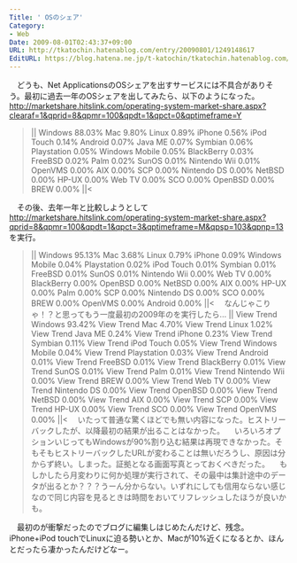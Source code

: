 ```yaml
---
Title: ' OSのシェア'
Category:
- Web
Date: 2009-08-01T02:43:37+09:00
URL: http://tkatochin.hatenablog.com/entry/20090801/1249148617
EditURL: https://blog.hatena.ne.jp/t-katochin/tkatochin.hatenablog.com/atom/entry/6653586347154754053
---
```


　どうも、Net ApplicationsのOSシェアを出すサービスには不具合がありそう。最初に過去一年のOSシェアを出してみたら、以下のようになった。
http://marketshare.hitslink.com/operating-system-market-share.aspx?clearaf=1&qprid=8&qpmr=100&qpdt=1&qpct=0&qptimeframe=Y
>||
 Windows 	 88.03% 
 Mac 	 9.80% 
 Linux 	 0.89% 
 iPhone 	 0.56% 
 iPod Touch 	 0.14% 
 Android 	 0.07% 
 Java ME 	 0.07% 
 Symbian 	 0.06% 
 Playstation 	 0.05% 
 Windows Mobile 	 0.05% 
 BlackBerry 	 0.03% 
 FreeBSD 	 0.02% 
 Palm 	 0.02% 
 SunOS 	 0.01% 
 Nintendo Wii 	 0.01% 
 OpenVMS 	 0.00% 
 AIX 	 0.00% 
 SCP 	 0.00% 
 Nintendo DS 	 0.00% 
 NetBSD 	 0.00% 
 HP-UX 	 0.00% 
 Web TV 	 0.00% 
 SCO 	 0.00% 
 OpenBSD 	 0.00% 
 BREW 	 0.00% 
||<

　その後、去年一年と比較しようとして http://marketshare.hitslink.com/operating-system-market-share.aspx?qprid=8&qpmr=100&qpdt=1&qpct=3&qptimeframe=M&qpsp=103&qpnp=13 を実行。
>||
 Windows 	 95.13% 
 Mac 	 3.68% 
 Linux 	 0.79% 
 iPhone 	 0.09% 
 Windows Mobile 	 0.04% 
 Playstation 	 0.02% 
 iPod Touch 	 0.01% 
 Symbian 	 0.01% 
 FreeBSD 	 0.01% 
 SunOS 	 0.01% 
 Nintendo Wii 	 0.00% 
 Web TV 	 0.00% 
 BlackBerry 	 0.00% 
 OpenBSD 	 0.00% 
 NetBSD 	 0.00% 
 AIX 	 0.00% 
 HP-UX 	 0.00% 
 Palm 	 0.00% 
 SCP 	 0.00% 
 Nintendo DS 	 0.00% 
 SCO 	 0.00% 
 BREW 	 0.00% 
 OpenVMS 	 0.00% 
 Android 	 0.00%
||<
　なんじゃこりゃ！？と思ってもう一度最初の2009年のを実行したら...
>||
 View Trend Windows 	 93.42% 
 View Trend Mac 	 4.70% 
 View Trend Linux 	 1.02% 
 View Trend Java ME 	 0.24% 
 View Trend iPhone 	 0.23% 
 View Trend Symbian 	 0.11% 
 View Trend iPod Touch 	 0.05% 
 View Trend Windows Mobile 	 0.04% 
 View Trend Playstation 	 0.03% 
 View Trend Android 	 0.01% 
 View Trend FreeBSD 	 0.01% 
 View Trend BlackBerry 	 0.01% 
 View Trend SunOS 	 0.01% 
 View Trend Palm 	 0.01% 
 View Trend Nintendo Wii 	 0.00% 
 View Trend BREW 	 0.00% 
 View Trend Web TV 	 0.00% 
 View Trend Nintendo DS 	 0.00% 
 View Trend OpenBSD 	 0.00% 
 View Trend NetBSD 	 0.00% 
 View Trend AIX 	 0.00% 
 View Trend SCP 	 0.00% 
 View Trend HP-UX 	 0.00% 
 View Trend SCO 	 0.00% 
 View Trend OpenVMS 	 0.00% 
||<
　いたって普通な驚くほどでも無い内容になった。ヒストリーバックしたが、以降最初の結果が出ることはなかった。
　いろいろオプションいじってもWindowsが90%割り込む結果は再現できなかった。そもそもヒストリーバックしたURLが変わることは無いだろうし、原因は分からず終い。しまった。証拠となる画面写真とっておくべきだった。
　もしかしたら月変わりに何か処理が実行されて、その最中は集計途中のデータが出るとか？？？うーん分からない。いずれにしても信用ならない感じなので同じ内容を見るときは時間をおいてリフレッシュしたほうが良いかも。

　最初のが衝撃だったのでブログに編集しはじめたんだけど、残念。iPhone+iPod touchでLinuxに迫る勢いとか、Macが10%近くになるとか、ほんとだったら凄かったんだけどなー。

